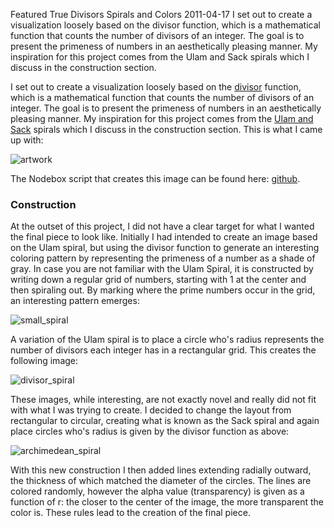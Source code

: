 Featured
True
Divisors Spirals and Colors
2011-04-17
I set out to create a visualization loosely based on the divisor function, which is a mathematical function that counts the number of divisors of an integer.  The goal is to present the primeness of numbers in an aesthetically pleasing manner.  My inspiration for this project comes from the Ulam and Sack spirals which I discuss in the construction section. 

I set out to create a visualization loosely based on the [divisor](http://en.wikipedia.org/wiki/Divisor_function) function, which is a mathematical function that counts the number of divisors of an integer.  The goal is to present the primeness of numbers in an aesthetically pleasing manner.  My inspiration for this project comes from the [Ulam and Sack](http://en.wikipedia.org/wiki/Ulam_spiral) spirals which I discuss in the construction section.  This is what I came up with:

![artwork](/images/divisors-spirals-and-colors/artwork.png)

The Nodebox script that creates this image can be found here: [github](https://github.com/spmacdonald/ulam_spiral/blob/master/archimedean_spiral.py).

### Construction
At the outset of this project, I did not have a clear target for what I wanted the final piece to look like.  Initially I had intended to create an image based on the Ulam spiral, but using the divisor function to generate an interesting coloring pattern by representing the primeness of a number as a shade of gray.  In case you are not familiar with the Ulam Spiral, it is constructed by writing down a regular grid of numbers, starting with 1 at the center and then spiraling out.  By marking where the prime numbers occur in the grid, an interesting pattern emerges:

![small_spiral](/images/divisors-spirals-and-colors/small_spiral.png)

A variation of the Ulam spiral is to place a circle who's radius represents the number of divisors each integer has in a rectangular grid.  This creates the following image:

![divisor_spiral](/images/divisors-spirals-and-colors/divisor_spiral.png)

These images, while interesting, are not exactly novel and really did not fit with what I was trying to create.  I decided to change the layout from rectangular to circular, creating what is known as the Sack spiral and again place circles who's radius is given by the divisor function as above:

![archimedean_spiral](/images/divisors-spirals-and-colors/archimedean_spiral_with_divisors.png)

With this new construction I then added lines extending radially outward, the thickness of which matched the diameter of the circles.  The lines are colored randomly, however the alpha value (transparency) is given as a function of r: the closer to the center of the image, the more transparent the color is.  These rules lead to the creation of the final piece.
